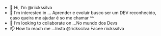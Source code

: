 - 👋 Hi, I’m @riickssilva
- 👀 I’m interested in ... Aprender e evoluir busco ser um DEV reconhecido, caso queira me ajudar é so me chamar ^^
- 💞️ I’m looking to collaborate on ...No mundo dos Devs
- 📫 How to reach me ...Insta @rickssilva Facee  riickssilva
<!---
riickssilva/riickssilva is a ✨ special ✨ repository because its `README.md` (this file) appears on your GitHub profile.
You can click the Preview link to take a look at your changes.
--->
